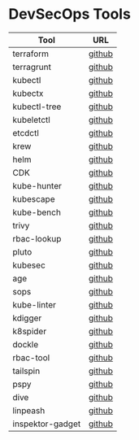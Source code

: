 # DevSecOps Tools

| Tool             | URL                                                            |
|------------------|----------------------------------------------------------------|
| terraform        | [github](https://github.com/hashicorp/terraform)               |
| terragrunt       | [github](https://github.com/gruntwork-io/terragrunt/)          |
| kubectl          | [github](https://github.com/kubernetes/kubectl)                |
| kubectx          | [github](https://github.com/ahmetb/kubectx/)                   |
| kubectl-tree     | [github](https://github.com/ahmetb/kubectl-tree/)              |
| kubeletctl       | [github](https://github.com/cyberark/kubeletctl/)              |
| etcdctl          | [github](https://github.com/etcd-io/etcd/)                     |
| krew             | [github](https://github.com/kubernetes-sigs/krew)              |
| helm             | [github](https://github.com/helm/helm)                         |
| CDK              | [github](https://github.com/cdk-team/CDK/)                     |
| kube-hunter      | [github](https://github.com/aquasecurity/kube-hunter/)         |
| kubescape        | [github](https://github.com/kubescape/kubescape)               |
| kube-bench       | [github](https://github.com/aquasecurity/kube-bench/)          |
| trivy            | [github](https://github.com/aquasecurity/trivy/)               |
| rbac-lookup      | [github](https://github.com/FairwindsOps/rbac-lookup/)         |
| pluto            | [github](https://github.com/FairwindsOps/pluto/)               |
| kubesec          | [github](https://github.com/controlplaneio/kubesec/)           |
| age              | [github](https://github.com/FiloSottile/age/)                  |
| sops             | [github](https://github.com/getsops/sops/)                     |
| kube-linter      | [github](https://github.com/stackrox/kube-linter/)             |
| kdigger          | [github](https://github.com/quarkslab/kdigger/)                |
| k8spider         | [github](https://github.com/Esonhugh/k8spider/)                |
| dockle           | [github](https://github.com/goodwithtech/dockle/)              |
| rbac-tool        | [github](https://github.com/alcideio/rbac-tool)                |
| tailspin         | [github](https://github.com/bensadeh/tailspin/)                |
| pspy             | [github](https://github.com/DominicBreuker/pspy/)              | 
| dive             | [github](https://github.com/wagoodman/dive/)                   |
| linpeash         | [github](https://github.com/peass-ng/PEASS-ng/)                |
| inspektor-gadget | [github](https://github.com/inspektor-gadget/inspektor-gadget) |